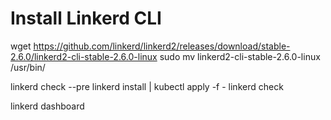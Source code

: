 # Install Linkerd CLI
wget https://github.com/linkerd/linkerd2/releases/download/stable-2.6.0/linkerd2-cli-stable-2.6.0-linux
sudo mv linkerd2-cli-stable-2.6.0-linux /usr/bin/

linkerd check --pre
linkerd install | kubectl apply -f -
linkerd check

linkerd dashboard 

